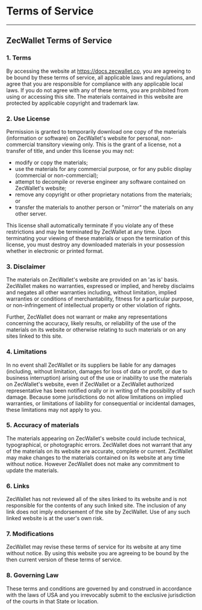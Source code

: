# Terms of Service

---
								
## ZecWallet Terms of Service

### 1. Terms

By accessing the website at https://docs.zecwallet.co, you are agreeing to be bound by these terms of service, all applicable laws and regulations, and agree that you are responsible for compliance with any applicable local laws. If you do not agree with any of these terms, you are prohibited from using or accessing this site. The materials contained in this website are protected by applicable copyright and trademark law.

### 2. Use License
Permission is granted to temporarily download one copy of the materials (information or software) on ZecWallet's website for personal, non-commercial transitory viewing only. This is the grant of a license, not a transfer of title, and under this license you may not:

* modify or copy the materials;
* use the materials for any commercial purpose, or for any public display (commercial or non-commercial);
* attempt to decompile or reverse engineer any software contained on ZecWallet's website;
* remove any copyright or other proprietary notations from the materials; or
* transfer the materials to another person or "mirror" the materials on any other server.

This license shall automatically terminate if you violate any of these restrictions and may be terminated by ZecWallet at any time. Upon terminating your viewing of these materials or upon the termination of this license, you must destroy any downloaded materials in your possession whether in electronic or printed format.

### 3. Disclaimer
The materials on ZecWallet's website are provided on an 'as is' basis. ZecWallet makes no warranties, expressed or implied, and hereby disclaims and negates all other warranties including, without limitation, implied warranties or conditions of merchantability, fitness for a particular purpose, or non-infringement of intellectual property or other violation of rights.

Further, ZecWallet does not warrant or make any representations concerning the accuracy, likely results, or reliability of the use of the materials on its website or otherwise relating to such materials or on any sites linked to this site.

### 4. Limitations
In no event shall ZecWallet or its suppliers be liable for any damages (including, without limitation, damages for loss of data or profit, or due to business interruption) arising out of the use or inability to use the materials on ZecWallet's website, even if ZecWallet or a ZecWallet authorized representative has been notified orally or in writing of the possibility of such damage. Because some jurisdictions do not allow limitations on implied warranties, or limitations of liability for consequential or incidental damages, these limitations may not apply to you.

### 5. Accuracy of materials
The materials appearing on ZecWallet's website could include technical, typographical, or photographic errors. ZecWallet does not warrant that any of the materials on its website are accurate, complete or current. ZecWallet may make changes to the materials contained on its website at any time without notice. However ZecWallet does not make any commitment to update the materials.

### 6. Links
ZecWallet has not reviewed all of the sites linked to its website and is not responsible for the contents of any such linked site. The inclusion of any link does not imply endorsement of the site by ZecWallet. Use of any such linked website is at the user's own risk.

### 7. Modifications
ZecWallet may revise these terms of service for its website at any time without notice. By using this website you are agreeing to be bound by the then current version of these terms of service.

### 8. Governing Law
These terms and conditions are governed by and construed in accordance with the laws of USA and you irrevocably submit to the exclusive jurisdiction of the courts in that State or location.
